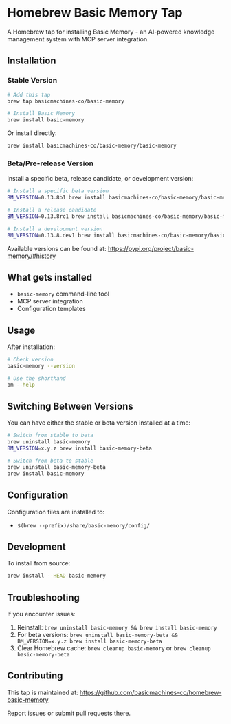 # Homebrew Basic Memory Tap

A Homebrew tap for installing Basic Memory - an AI-powered knowledge management system with MCP server integration.

## Installation

### Stable Version

```bash
# Add this tap
brew tap basicmachines-co/basic-memory

# Install Basic Memory
brew install basic-memory
```

Or install directly:

```bash
brew install basicmachines-co/basic-memory/basic-memory
```

### Beta/Pre-release Version

Install a specific beta, release candidate, or development version:

```bash
# Install a specific beta version
BM_VERSION=0.13.8b1 brew install basicmachines-co/basic-memory/basic-memory-beta

# Install a release candidate
BM_VERSION=0.13.8rc1 brew install basicmachines-co/basic-memory/basic-memory-beta

# Install a development version
BM_VERSION=0.13.8.dev1 brew install basicmachines-co/basic-memory/basic-memory-beta
```

Available versions can be found at: https://pypi.org/project/basic-memory/#history

## What gets installed

- `basic-memory` command-line tool
- MCP server integration
- Configuration templates

## Usage

After installation:

```bash
# Check version
basic-memory --version

# Use the shorthand
bm --help
```

## Switching Between Versions

You can have either the stable or beta version installed at a time:

```bash
# Switch from stable to beta
brew uninstall basic-memory
BM_VERSION=x.y.z brew install basic-memory-beta

# Switch from beta to stable
brew uninstall basic-memory-beta
brew install basic-memory
```

## Configuration

Configuration files are installed to:
- `$(brew --prefix)/share/basic-memory/config/`

## Development

To install from source:

```bash
brew install --HEAD basic-memory
```

## Troubleshooting

If you encounter issues:

1. Reinstall: `brew uninstall basic-memory && brew install basic-memory`
2. For beta versions: `brew uninstall basic-memory-beta && BM_VERSION=x.y.z brew install basic-memory-beta`
3. Clear Homebrew cache: `brew cleanup basic-memory` or `brew cleanup basic-memory-beta`

## Contributing

This tap is maintained at: https://github.com/basicmachines-co/homebrew-basic-memory

Report issues or submit pull requests there.
